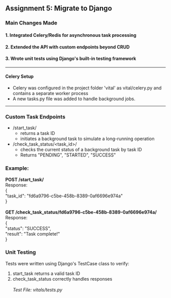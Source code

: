 ## Assignment 5: Migrate to Django 

### Main Changes Made
#### 1. Integrated Celery/Redis for asynchronous task processing
#### 2. Extended the API with custom endpoints beyond CRUD
#### 3. Wrote unit tests using Django's built-in testing framework
<hr>

#### Celery Setup
* Celery was configured in the project folder 'vital' as vital/celery.py and contains a separate worker process
* A new tasks.py file was added to handle background jobs.

<hr>

### Custom Task Endpoints
* /start_task/
  - returns a task ID
  - initiates a background task to simulate a long-running operation
* /check_task_status/<task_id>/
  - checks the current status of a background task by task ID
  - Returns "PENDING", "STARTED", "SUCCESS"
### Example:
<b>POST /start_task/</b><br>
Response: <br>
{<br>
    "task_id": "fd6a9796-c5be-458b-8389-0af6696e974a"<br>
}<br><br>
<b>GET /check_task_status/fd6a9796-c5be-458b-8389-0af6696e974a/</b><br>
Response: <br>
{ <br>
"status": "SUCCESS", <br>
"result": "Task complete!" <br>
}<br>

### Unit Testing
Tests were written using Django's TestCase class to verify:
1. start_task returns a valid task ID
2. check_task_status correctly handles responses<br><br>
<i>Test File: vitals/tests.py</i>

